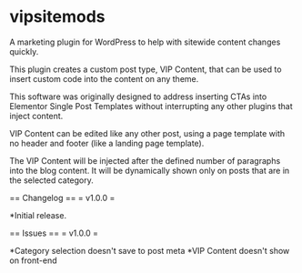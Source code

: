 # vipsitemods
A marketing plugin for WordPress to help with sitewide content changes quickly.

This plugin creates a custom post type, VIP Content, that can be used to insert custom code into the content on any theme.

This software was originally designed to address inserting CTAs into Elementor Single Post Templates without interrupting any other plugins that inject content.

VIP Content can be edited like any other post, using a page template with no header and footer (like a landing page template).

The VIP Content will be injected after the defined number of paragraphs into the blog content. It will be dynamically shown only on posts that are in the selected category.

== Changelog ==
= v1.0.0 =

*Initial release.

== Issues ==
= v1.0.0 =

*Category selection doesn't save to post meta
*VIP Content doesn't show on front-end
